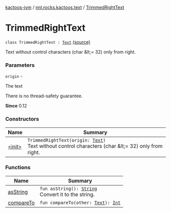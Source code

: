 [kactoos-jvm](../../index.md) / [nnl.rocks.kactoos.text](../index.md) / [TrimmedRightText](.)

# TrimmedRightText

`class TrimmedRightText : `[`Text`](../../nnl.rocks.kactoos/-text/index.md) [(source)](https://github.com/neonailol/kactoos/blob/master/kactoos-jvm/src/main/kotlin/nnl/rocks/kactoos/text/TrimmedRightText.kt#L18)

Text without control characters (char &amp;lt;= 32) only from right.

### Parameters

`origin` -

The text




There is no thread-safety guarantee.




**Since**
0.12

### Constructors

| Name | Summary |
|---|---|
| [&lt;init&gt;](-init-.md) | `TrimmedRightText(origin: `[`Text`](../../nnl.rocks.kactoos/-text/index.md)`)`<br>Text without control characters (char &amp;lt;= 32) only from right. |

### Functions

| Name | Summary |
|---|---|
| [asString](as-string.md) | `fun asString(): `[`String`](https://kotlinlang.org/api/latest/jvm/stdlib/kotlin/-string/index.html)<br>Convert it to the string. |
| [compareTo](compare-to.md) | `fun compareTo(other: `[`Text`](../../nnl.rocks.kactoos/-text/index.md)`): `[`Int`](https://kotlinlang.org/api/latest/jvm/stdlib/kotlin/-int/index.html) |
